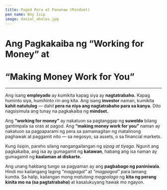 ```yaml
---
title: Pagod Pera at Pananaw (Mindset)
pen name: Boy Isip
image: daniel_abalos.jpg
---
```


# Ang Pagkakaiba ng “Working for Money” at 
# “Making Money Work for You”

---

Ang isang **empleyado** ay kumikita kapag siya ay **nagtatrabaho.** 
Kapag huminto siya, humihinto rin ang kita. Ang isang **investor** 
naman, kumikita **kahit natutulog** — dahil **pera na niya ang 
nagtatrabaho para sa kanya.** Dito nagsisimula ang tunay na 
pagkakaiba ng **mindset.**

Ang **“working for money”** ay nakatuon sa pagtanggap ng **suweldo** 
bilang gantimpala sa oras at pagod. Ang **“making money work 
for you”** naman ay nakatuon sa pagpaparami ng pera sa 
pamamagitan ng matalinong paghawak at paggamit nito — sa negosyo, sa 
assets, o sa financial markets.

Kung iisipin, pareho silang nangangailangan ng *sipag at tiyaga.* 
Ngunit ang pagkakaiba, ang isa ay gumagamit ng **katawan**, 
habang ang isa naman ay gumagamit ng **kaalaman at diskarte.**

Ang unang hakbang tungo sa pagyaman ay ang **pagbabago ng 
paniniwala**. Hindi mo kailangang laging *“magpagal”* at *"magpagod"* para lamang kumita. 
Sa halip, kailangan mong *matutong magpalago* ng **kita ng
perang kinita mo na (sa pagtatrabaho)** at kasalukuyang hawak mo ngayon.

